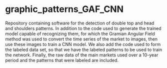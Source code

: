 # graphic_patterns_GAF_CNN
Repository containing software for the detection of double top and head and shoulders patterns. In addition to the code used to generate the trained model capable of recognizing them, for which the Gramian Angular Field method was used to convert the time series of the market to images, then use these images to train a CNN model. We also add the code used to form the labeled data set, so that we have the labeled patterns to be used to train the network. Finally, the raw data of the main markets used over a 10-year period and the patterns that were labeled are included.

